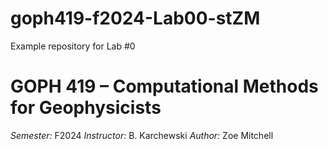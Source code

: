 # goph419-f2024-Lab00-stZM
Example repository for Lab #0
# GOPH 419 – Computational Methods for Geophysicists
*Semester:* F2024
*Instructor:* B. Karchewski
*Author:* Zoe Mitchell
